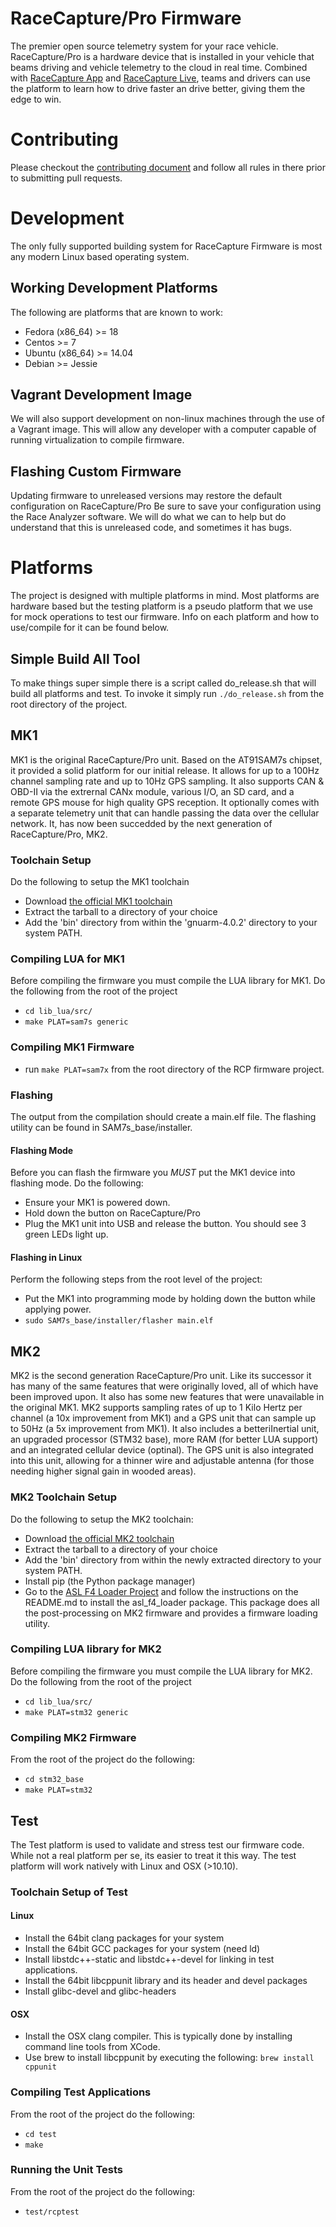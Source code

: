 RaceCapture/Pro Firmware
=====
The premier open source telemetry system for your race vehicle.
RaceCapture/Pro is a hardware device that is installed in your vehicle
that beams driving and vehicle telemetry to the cloud in real
time. Combined with [RaceCapture
App](https://github.com/autosportlabs/RaceCapture_App) and
[RaceCapture Live](https://race-capture.com/), teams and drivers can
use the platform to learn how to drive faster an drive better, giving
them the edge to win.


# Contributing
Please checkout the [contributing document](/CONTRIBUTING.md) and
follow all rules in there prior to submitting pull requests.


# Development
The only fully supported building system for RaceCapture Firmware is
most any modern Linux based operating system.

## Working Development Platforms
The following are platforms that are known to work:
* Fedora (x86_64) >= 18
* Centos >= 7
* Ubuntu (x86_64) >= 14.04
* Debian >= Jessie

## Vagrant Development Image
We will also support development on non-linux machines through the use
of a Vagrant image.  This will allow any developer with a computer
capable of running virtualization to compile firmware.

## Flashing Custom Firmware
Updating firmware to unreleased versions may restore the default
configuration on RaceCapture/Pro Be sure to save your configuration
using the Race Analyzer software.  We will do what we can to help
but do understand that this is unreleased code, and sometimes it has
bugs.

# Platforms
The project is designed with multiple platforms in mind.  Most
platforms are hardware based but the testing platform is a pseudo
platform that we use for mock operations to test our firmware.  Info
on each platform and how to use/compile for it can be found below.

## Simple Build All Tool
To make things super simple there is a script called do_release.sh
that will build all platforms and test.  To invoke it simply run
`./do_release.sh` from the root directory of the project.

## MK1
MK1 is the original RaceCapture/Pro unit.  Based on the AT91SAM7s
chipset, it provided a solid platform for our initial release.  It
allows for up to a 100Hz channel sampling rate and up to 10Hz GPS
sampling.  It also supports CAN & OBD-II via the extrernal CANx
module, various I/O, an SD card, and a remote GPS mouse for high
quality GPS reception.  It optionally comes with a separate telemetry
unit that can handle passing the data over the cellular network.  It,
has now been succedded by the next generation of RaceCapture/Pro, MK2.

### Toolchain Setup
Do the following to setup the MK1 toolchain
* Download [the official MK1
  toolchain](https://s3-us-west-2.amazonaws.com/asl-firmware/vagrant_setup/gnuarm-4.0.2.tgz)
* Extract the tarball to a directory of your choice
* Add the 'bin' directory from within the 'gnuarm-4.0.2' directory to
  your system PATH.

### Compiling LUA for MK1
Before compiling the firmware you must compile the LUA library for MK1.  Do the following from the root of the project
* `cd lib_lua/src/`
* `make PLAT=sam7s generic`

### Compiling MK1 Firmware
* run `make PLAT=sam7x` from the root directory of the RCP firmware
  project.

### Flashing
The output from the compilation should create a main.elf file.  The
flashing utility can be found in SAM7s_base/installer.

#### Flashing Mode
Before you can flash the firmware you _MUST_ put the MK1 device into
flashing mode.  Do the following:

* Ensure your MK1 is powered down.
* Hold down the button on RaceCapture/Pro
* Plug the MK1 unit into USB and release the button. You should see 3 green LEDs light up.

#### Flashing in Linux
Perform the following steps from the root level of the project:
* Put the MK1 into programming mode by holding down the button while
  applying power.
* `sudo SAM7s_base/installer/flasher main.elf`


## MK2
MK2 is the second generation RaceCapture/Pro unit.  Like its successor
it has many of the same features that were originally loved, all of
which have been improved upon.  It also has some new features that
were unavailable in the original MK1.  MK2 supports sampling rates of
up to 1 Kilo Hertz per channel (a 10x improvement from MK1) and a GPS unit
that can sample up to 50Hz (a 5x improvement from MK1).  It also
includes a betteriInertial unit, an upgraded processor (STM32 base),
more RAM (for better LUA support) and an integrated cellular device
(optinal).  The GPS unit is also integrated into this unit, allowing
for a thinner wire and adjustable antenna (for those needing higher
signal gain in wooded areas).

### MK2 Toolchain Setup
Do the following to setup the MK2 toolchain:
* Download [the official MK2
  toolchain](https://launchpad.net/gcc-arm-embedded/4.7/4.7-2013-q3-update/+download/gcc-arm-none-eabi-4_7-2013q3-20130916-linux.tar.bz2)
* Extract the tarball to a directory of your choice
* Add the 'bin' directory from within the newly extracted directory to
  your system PATH.
* Install pip (the Python package manager)
* Go to the [ASL F4 Loader
  Project](https://github.com/autosportlabs/ASL_F4_bootloader) and
  follow the instructions on the README.md to install the
  asl_f4_loader package.  This package does all the post-processing on
  MK2 firmware and provides a firmware loading utility.

### Compiling LUA library for MK2
Before compiling the firmware you must compile the LUA library for MK2.  Do the following from the root of the project
* `cd lib_lua/src/`
* `make PLAT=stm32 generic`

### Compiling MK2 Firmware
From the root of the project do the following:
* `cd stm32_base`
* `make PLAT=stm32`


## Test
The Test platform is used to validate and stress test our firmware code.
While not a real platform per se, its easier to treat it this way.  The
test platform will work natively with Linux and OSX (>10.10).

### Toolchain Setup of Test
#### Linux
* Install the 64bit clang packages for your system
* Install the 64bit GCC packages for your system (need ld)
* Install libstdc++-static and libstdc++-devel for linking in test applications.
* Install the 64bit libcppunit library and its header and devel packages
* Install glibc-devel and glibc-headers

#### OSX
* Install the OSX clang compiler.  This is typically done by installing command line tools from XCode.
* Use brew to install libcppunit by executing the following: `brew install cppunit`

### Compiling Test Applications
From the root of the project do the following:
* `cd test`
* `make`

### Running the Unit Tests
From the root of the project do the following:
* `test/rcptest`
